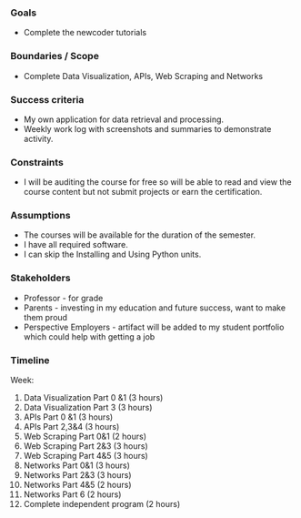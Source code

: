 ### Goals

-   Complete the newcoder tutorials

### Boundaries / Scope

-   Complete Data Visualization, APIs, Web Scraping and Networks

### Success criteria

-   My own application for data retrieval and processing.
-   Weekly work log with screenshots and summaries to demonstrate activity.

### Constraints

-   I will be auditing the course for free so will be able to read and view the course content but not submit projects or earn the certification.

### Assumptions

-   The courses will be available for the duration of the semester.
-   I have all required software.
-   I can skip the Installing and Using Python units.

### Stakeholders

-   Professor - for grade
-   Parents - investing in my education and future success, want to make them proud
-   Perspective Employers - artifact will be added to my student portfolio which could help with getting a job

### Timeline

Week:

1.  Data Visualization Part 0 &1 (3 hours)
2.  Data Visualization Part 3 (3 hours)
3.  APIs Part 0 &1 (3 hours)
4.  APIs Part 2,3&4 (3 hours)
5.  Web Scraping Part 0&1 (2 hours)
6.  Web Scraping Part 2&3 (3 hours)
7.  Web Scraping Part 4&5 (3 hours)
8.  Networks Part 0&1 (3 hours)
9.  Networks Part 2&3 (3 hours)
10.  Networks Part 4&5 (2 hours)
11.  Networks Part 6 (2 hours)
12.  Complete independent program (2 hours)
